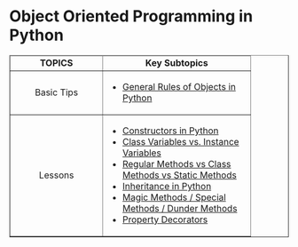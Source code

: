 # Object Oriented Programming in Python

<!DOCTYPE html>
<html>

<body>
    <main>
        <table width="100%" align="center" cellspacing="0" cellpadding="5" border="1">
            <tbody>
                <thead align="center">
                    <td width="150">
                        <strong>TOPICS</strong>
                    </td>
                    <td width="250"><strong>Key Subtopics<br></strong></td>
                </thead>
                <tr>
                    <td width="150" align="center">
                        <p>
                            Basic Tips<br>
                        </p>
                    </td>
                    <td width="250">
                        <ul>
                            <li><a href="OOP_rules.md">General Rules of Objects in Python</a></li>
                        </ul>
                    </td>
                </tr>
                <tr>
                    <td align="center">Lessons</td>
                    <td>
                        <ul>
                            <li><a href="1.constructor.md">Constructors in Python</a></li>
                            <li><a href="2.class_variable.md">Class Variables vs. Instance Variables</a></li>
                            <li><a href="3.different_methods.md">Regular Methods vs Class Methods vs Static Methods</a>
                            </li>
                            <li><a href="4.inheritance.md">Inheritance in Python</a></li>
                            <li><a href="5.special_methods.md">Magic Methods / Special Methods / Dunder Methods</a></li>
                            <li><a href="6.property_decorators.md">Property Decorators</a></li>
                        </ul>
                    </td>
                </tr>
            </tbody>
        </table>
    </main>
</body>

</html>